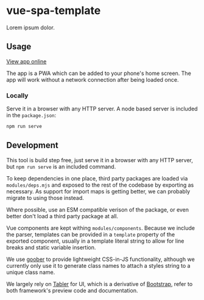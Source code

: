 # vue-spa-template

Lorem ipsum dolor.

## Usage

[View app online](https://example.com/)

The app is a PWA which can be added to your phone's home screen. The app will work without a network connection after being loaded once.

### Locally

Serve it in a browser with any HTTP server. A node based server is included in the `package.json`:

```bash
npm run serve
```

## Development

This tool is build step free, just serve it in a browser with any HTTP server, but `npm run serve` is an included command.

To keep dependencies in one place, third party packages are loaded via `modules/deps.mjs` and exposed to the rest of the codebase by exporting as necessary. As support for import maps is getting better, we can probably migrate to using those instead.

Where possible, use an ESM compatible verison of the package, or even better don't load a third party package at all.

Vue components are kept withing `modules/components`. Because we include the parser, templates can be provided in a `template` property of the exported component, usually in a template literal string to allow for line breaks and static variable insertion.

We use [goober](https://github.com/cristianbote/goober) to provide lightweight CSS-in-JS functionality, although we currently only use it to generate class names to attach a styles string to a unique class name.

We largely rely on [Tabler](https://tabler.io/) for UI, which is a derivative of [Bootstrap](https://getbootstrap.com/), refer to both framework's preview code and documentation.
